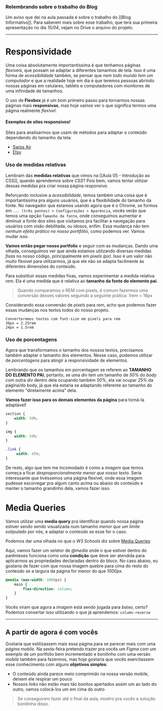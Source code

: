
### Relembrando sobre o trabalho do Blog
Um aviso que dei na aula passada é sobre o trabalho do [[Blog Informativo]]. Para saberem mais sobre esse trabalho, que terá sua primeira apresentação no dia *15/04*, vejam no Drive o arquivo do projeto.

---

# Responsividade

Uma coisa absolutamente importantíssima é que tenhamos páginas *flexíveis*, que possam se adaptar a diferentes tamanhos de tela. Isso é uma forma de *acessibilidade* também, se pensar que *nem todo mundo tem um computador* e que a realidade hoje em dia é que teremos pessoas abrindo nossas páginas em celulares, tablets e computadores com monitores de uma infinidade de tamanhos.

O uso de **Flexbox** já é um bom primeiro passo para tornarmos nossas páginas mais **responsivas**, mas hoje vamos ver o que significa termos uma página realmente *flexível*.

#### Exemplos de sites responsivos!
Sites para analisarmos que usam de métodos para adaptar o conteúdo dependendo do tamanho da tela:
- [Swiss Air](https://www.swiss.com/xx/en/homepage)
- [Etsy](https://www.etsy.com/pt/?ref=lgo)

### Uso de medidas relativas

Lembram das **medidas relativas** que vimos na [[Aula 05 - Introdução ao CSS]], quando aprendemos sobre *CSS*? Pois bem, vamos tentar utilizar dessas medidas pra criar nossa página *responsiva*.

Reforçando inclusive a *acessibilidade*, temos também uma coisa que é importantíssima pra alguns usuários, que é a flexibilidade do tamanho da fonte. No navegador que estamos usando agora que é o Chrome, se formos em `... (três pontos) > Configurações > Aparência`, vocês verão que temos uma opção `Tamanho da fonte`, onde conseguimos aumentar e diminuir a fonte dos sites que visitamos pra facilitar a navegação para usuários com visão debilitada, ou idosos, enfim. Essa mudança não tem *nenhum efeito prático no nosso portifólio*, como podemos ver. Vamos mudar isso.

**Vamos então pegar nosso portfolio** e seguir com as mudanças. Dando uma olhada, conseguimos ver que ainda estamos utilizando diversas medidas *fixas* no nosso código, principalmente em *pixels (px)*. Isso é um valor não muito flexível para utilizarmos, já que ele não se adapta facilmente às diferentes dimensões do conteúdo.

Para substituir essas medidas fixas, vamos experimentar a medida relativa *rem*. Ela é uma medida que é relativa ao **tamanho da fonte do elemento pai**.

> Quando comparamos o REM com pixels, é comum fazermos uma conversão desses valores seguindo a seguinte prática: 1rem = 16px

Considerando essa conversão de *pixels* para *rem*, acho que podemos fazer essas mudanças nos textos todos do nosso projeto.
```
Converteremos textos com font-size em pixels para rem
36px = 2.25rem
24px = 1.5rem
```

### Uso de porcentagens

Agora que transformamos o tamanho dos nossos textos, precisamos também adaptar o tamanho dos elementos. Nesse caso, podemos utilizar de *porcentagens* para atingir a responsividade de elementos.

Lembrando que os tamanhos em porcentagem se referem ao **TAMANHO DO ELEMENTO PAI**, portanto, se uma *div* tem um tamanho de *50%* do *body* com outra *div* dentro dela ocupando também *50%*, ela vai ocupar *25%* da página/do body, já que ela estaria se adaptando referente ao tamanho do elemento "diretamente acima" dela.

**Vamos fazer isso para os demais elementos da página** para torná-la adaptável!
```css
section {
	width: 50%;
}

img {
	width: 50%;
}

.link {
	 width: 45%;
}
```

De resto, algo que tem me incomodado é como a *imagem* que temos começa a ficar *desproporcionalmente menor que nosso texto*. Seria interessante que tivéssemos uma página flexível, onde essa imagem pudesse escorregar pra algum canto acima ou abaixo do conteúdo e manter o tamanho grandinho dela, vamos fazer isso.

# Media Queries

Vamos utilizar uma **media query** pra identificar quando nossa página estiver sendo sendo visualizada num tamanho *menor que um limite estipulado* por nós, e adaptar o conteúdo se esse for o caso.

Podemos dar uma olhada no que o *W3 Schools* diz sobre [Media Queries](https://www.w3schools.com/css/css3_mediaqueries.asp)

Aqui, vamos fazer um seletor de *@media* onde o que estiver dentro do parênteses funciona como uma **condição** que deve ser atendida para aplicarmos as propriedades declaradas dentro do bloco. No caso abaixo, eu gostaria de fazer com que nossa imagem quebre para cima do resto do conteúdo se a largura da página for menor do que *1000px*.
```css
@media (max-width: 1000px) {
	main {
		flex-direction: column;
	}
}
```
Vocês viram que agora a *imagem* está sendo jogada para *baixo*, certo? Podemos consertar isso utilizando o que já aprendemos: `column-reverse`

---

## A partir de agora é com vocês

Gostaria que estilizassem mais essa página para se parecer mais com uma *página mobile*. Na sexta-feira pretendo trazer pra vocês um *Figma* com um exemplo de um portfolio bem incrementado e bonitinho com uma versão *mobile* também para fazermos, mas hoje gostaria que vocês exercitassem esse conhecimento com alguns **objetivos simples**:
- O conteúdo ainda parece meio comprimido na nossa versão mobile, deixem ele respirar um pouco
- Nossos links não estão mais tão bonitos apertados assim um ao lado do outro, vamos colocá-los um em cima do outro

> Se conseguirem fazer até o final da aula, mostro pra vocês a solução bonitinha disso.

